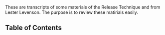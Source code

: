 These are transcripts of some materials of the Release Technique and from Lester Levenson. The purpose is to review these matirials easily.

## Table of Contents